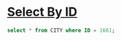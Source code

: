 # [Select By ID](https://www.hackerrank.com/challenges/select-by-id/problem?isFullScreen=true)

```sql
select * from CITY where ID = 1661;
```